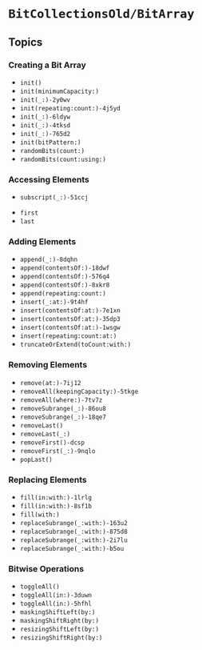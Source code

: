 # ``BitCollectionsOld/BitArray``

<!-- Summary -->

<!-- ## Overview -->

## Topics

### Creating a Bit Array

- ``init()``
- ``init(minimumCapacity:)``
- ``init(_:)-2y0wv``
- ``init(repeating:count:)-4j5yd``
- ``init(_:)-6ldyw``
- ``init(_:)-4tksd``
- ``init(_:)-765d2``
- ``init(bitPattern:)``
- ``randomBits(count:)``
- ``randomBits(count:using:)``

### Accessing Elements

- ``subscript(_:)-51ccj``
<!-- - ``subscript(_:)-944vg`` -->
- ``first``
- ``last``

### Adding Elements

- ``append(_:)-8dqhn``
- ``append(contentsOf:)-18dwf``
- ``append(contentsOf:)-576q4``
- ``append(contentsOf:)-8xkr8``
- ``append(repeating:count:)``
- ``insert(_:at:)-9t4hf``
- ``insert(contentsOf:at:)-7e1xn``
- ``insert(contentsOf:at:)-35dp3``
- ``insert(contentsOf:at:)-1wsgw``
- ``insert(repeating:count:at:)``
- ``truncateOrExtend(toCount:with:)``

### Removing Elements

- ``remove(at:)-7ij12``
- ``removeAll(keepingCapacity:)-5tkge``
- ``removeAll(where:)-7tv7z``
- ``removeSubrange(_:)-86ou8``
- ``removeSubrange(_:)-18qe7``
- ``removeLast()``
- ``removeLast(_:)``
- ``removeFirst()-dcsp``
- ``removeFirst(_:)-9nqlo``
- ``popLast()``

### Replacing Elements

- ``fill(in:with:)-1lrlg``
- ``fill(in:with:)-8sf1b``
- ``fill(with:)``
- ``replaceSubrange(_:with:)-163u2``
- ``replaceSubrange(_:with:)-875d8``
- ``replaceSubrange(_:with:)-2i7lu``
- ``replaceSubrange(_:with:)-b5ou``

### Bitwise Operations

- ``toggleAll()``
- ``toggleAll(in:)-3duwn``
- ``toggleAll(in:)-5hfhl``
- ``maskingShiftLeft(by:)``
- ``maskingShiftRight(by:)``
- ``resizingShiftLeft(by:)``
- ``resizingShiftRight(by:)``

<!--- ``&(_:_:)``-->
<!--- ``_(_:_:)-1rhw``-->
<!--- ``_(_:_:)-56s54``-->
<!--- ``~(_:)``-->
<!--- ``&=(_:_:)``-->
<!--- ``_=(_:_:)-69yf0``-->
<!--- ``_=(_:_:)-icef``-->

